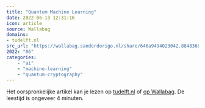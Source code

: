 ```yaml
---
title: "Quantum Machine Learning"
date: 2022-06-13 12:31:16
icon: article
source: Wallabag
domains:
- tudelft.nl
src_url: "https://wallabag.sanderdorigo.nl/share/646a9494023042.88483688"
2022: "06"
categories:
    - "ai"
    - "machine-learning"
    - "quantum-cryptography"
---
```

Het oorspronkelijke artikel kan je lezen op [tudelft.nl](https://www.tudelft.nl/en/eemcs/the-faculty/departments/quantum-computer-engineering/sections/quantum-circuits-architectures-and-technology/groups/quantum-machine-learning) of [op Wallabag](https://wallabag.sanderdorigo.nl/share/646a9494023042.88483688). De leestijd is ongeveer 4 minuten.